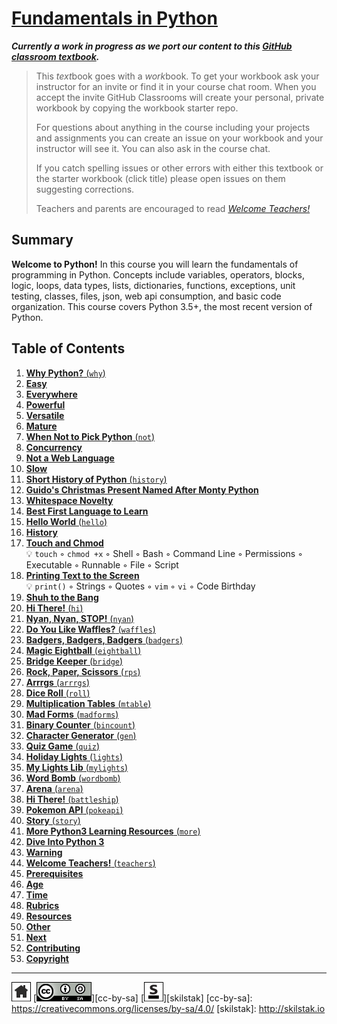 # [Fundamentals in Python][work]
[work]: https://github.com/skilstak/pyfun-work/blob/gh-pages/README.md

***Currently a work in progress as we port our content to this [GitHub
classroom textbook][text-work].***

[text-work]: https://blog.skilstak.io/github-as-text-book-and-work-book-828ffada9542#.etr9ts7me

>  This *text*book goes with a *work*book. To get your workbook ask your
>  instructor for an invite or find it in your course chat room.
>  When you accept the invite GitHub Classrooms will create your 
>  personal, private workbook by copying the workbook starter repo.
> 
>  For questions about anything in the course including your projects
>  and assignments you can create an issue on your workbook and your
>  instructor will see it. You can also ask in the course chat.
> 
>  If you catch spelling issues or other errors with either this textbook
>  or the starter workbook (click title) please open issues on them
>  suggesting corrections.
>  
>  Teachers and parents are encouraged to
>  read [*Welcome Teachers!*](teachers/README.md)

## Summary

**Welcome to Python!** In this course you will learn the fundamentals
of programming in Python. Concepts include variables, operators,
blocks, logic, loops, data types, lists, dictionaries, functions,
exceptions, unit testing, classes, files, json, web api consumption,
and basic code organization. This course covers Python 3.5+, the most
recent version of Python.

## Table of Contents

1. [**Why Python?** (`why`)](why/README.md)
  1. [**Easy**](why/README.md#easy)
  2. [**Everywhere**](why/README.md#everywhere)
  3. [**Powerful**](why/README.md#powerful)
  4. [**Versatile**](why/README.md#versatile)
  5. [**Mature**](why/README.md#mature)
2. [**When Not to Pick Python** (`not`)](not/README.md)
  1. [**Concurrency**](not/README.md#concurrency)
  2. [**Not a Web Language**](not/README.md#not-a-web-language)
  3. [**Slow**](not/README.md#slow)
3. [**Short History of Python** (`history`)](history/README.md)
  1. [**Guido's Christmas Present Named After Monty Python**](history/README.md#guidos-christmas-present-named-after-monty-python)
  2. [**Whitespace Novelty**](history/README.md#whitespace-novelty)
  3. [**Best First Language to Learn**](history/README.md#best-first-language-to-learn)
4. [**Hello World** (`hello`)](hello/README.md)
  1. [**History**](hello/README.md#history)
  2. [**Touch and Chmod**](hello/README.md#touch-and-chmod)
      <br>💡 `touch` ◦ `chmod +x` ◦ Shell ◦ Bash ◦ Command Line ◦ Permissions ◦ Executable ◦ Runnable ◦ File ◦ Script
  3. [**Printing Text to the Screen**](hello/README.md#printing-text-to-the-screen)
      <br>💡 `print()` ◦ Strings ◦ Quotes ◦ `vim` ◦ `vi` ◦ Code Birthday
  4. [**Shuh to the Bang**](hello/README.md#shuh-to-the-bang)
5. [**Hi There!** (`hi`)](hi/README.md)
6. [**Nyan, Nyan, STOP!** (`nyan`)](nyan/README.md)
7. [**Do You Like Waffles?** (`waffles`)](waffles/README.md)
8. [**Badgers, Badgers, Badgers** (`badgers`)](badgers/README.md)
9. [**Magic Eightball** (`eightball`)](eightball/README.md)
10. [**Bridge Keeper** (`bridge`)](bridge/README.md)
11. [**Rock, Paper, Scissors** (`rps`)](rps/README.md)
12. [**Arrrgs** (`arrrgs`)](arrrgs/README.md)
13. [**Dice Roll** (`roll`)](roll/README.md)
14. [**Multiplication Tables** (`mtable`)](mtable/README.md)
15. [**Mad Forms** (`madforms`)](madforms/README.md)
16. [**Binary Counter** (`bincount`)](bincount/README.md)
17. [**Character Generator** (`gen`)](gen/README.md)
18. [**Quiz Game** (`quiz`)](quiz/README.md)
19. [**Holiday Lights** (`lights`)](lights/README.md)
20. [**My Lights Lib** (`mylights`)](mylights/README.md)
21. [**Word Bomb** (`wordbomb`)](wordbomb/README.md)
22. [**Arena** (`arena`)](arena/README.md)
23. [**Hi There!** (`battleship`)](battleship/README.md)
24. [**Pokemon API** (`pokeapi`)](pokeapi/README.md)
25. [**Story** (`story`)](story/README.md)
26. [**More Python3 Learning Resources** (`more`)](more/README.md)
  1. [**Dive Into Python 3**](more/README.md#dive-into-python-3)
  2. [**Warning**](more/README.md#warning)
27. [**Welcome Teachers!** (`teachers`)](teachers/README.md)
  1. [**Prerequisites**](teachers/README.md#prerequisites)
  2. [**Age**](teachers/README.md#age)
  3. [**Time**](teachers/README.md#time)
  4. [**Rubrics**](teachers/README.md#rubrics)
  5. [**Resources**](teachers/README.md#resources)
  6. [**Other**](teachers/README.md#other)
  7. [**Next**](teachers/README.md#next)
  8. [**Contributing**](teachers/README.md#contributing)
  9. [**Copyright**](teachers/README.md#copyright)

---
[![home](/assets/home-bw.png)](/README.md)
[![cc-by-sa](/assets/cc-by-sa.png)][cc-by-sa]
[![skilstak](/assets/skilstak-logo-bw.png)][skilstak]
[cc-by-sa]: https://creativecommons.org/licenses/by-sa/4.0/
[skilstak]: http://skilstak.io


